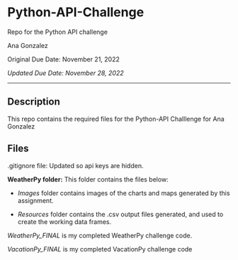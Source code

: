 # Python-API-Challenge


Repo for the Python API challenge 

Ana Gonzalez

Original Due Date: November 21, 2022

*Updated Due Date: November 28, 2022*

---

## Description

This repo contains the required files for the Python-API Challlenge for Ana Gonzalez

## Files

.gitignore file: Updated so api keys are hidden.

**WeatherPy folder:** This folder contains the files below:

* *Images* folder contains images of the charts and maps generated by this assignment.

* *Resources* folder contains the .csv output files generated, and used to create the working data frames.

*WeatherPy_FINAL* is my completed WeatherPy challenge code.

*VacationPy_FINAL* is my completed VacationPy challenge code


